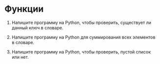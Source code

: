 # Функции

1. Напишите программу на Python, чтобы проверить, существует ли данный ключ в словаре.

2. Напишите программу на Python для суммирования всех элементов в словаре.

3. Напишите программу на Python, чтобы проверить, пустой список или нет.
